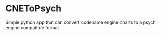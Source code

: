 # CNEToPsych
Simple python app that can convert codename engine charts to a psych engine compatible format
